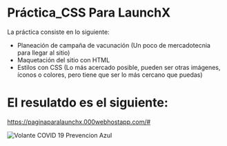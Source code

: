# Práctica_CSS Para LaunchX
La práctica consiste en lo siguiente:

- Planeación de campaña de vacunación (Un poco de mercadotecnia para llegar al sitio)
- Maquetación del sitio con HTML
- Estilos con CSS (Lo más acercado posible, pueden ser otras imágenes, íconos o colores, pero tiene que ser lo más cercano que puedas)

# El resulatdo es el siguiente:
https://paginaparalaunchx.000webhostapp.com/#

![Volante COVID 19 Prevencion Azul](https://user-images.githubusercontent.com/99060861/159099663-dce82c83-05f8-4bac-ac45-924e48bef74c.png)

